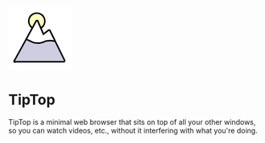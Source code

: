 ![image](https://github.com/keelanstuart/TipTop/blob/main/TipTop.png)
# TipTop

TipTop is a minimal web browser that sits on top of all your other
windows, so you can watch videos, etc., without it interfering with
what you're doing.
